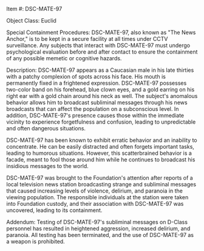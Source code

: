 Item #: DSC-MATE-97

Object Class: Euclid

Special Containment Procedures: DSC-MATE-97, also known as "The News Anchor," is to be kept in a secure facility at all times under CCTV surveillance. Any subjects that interact with DSC-MATE-97 must undergo psychological evaluation before and after contact to ensure the containment of any possible memetic or cognitive hazards.

Description: DSC-MATE-97 appears as a Caucasian male in his late thirties with a patchy complexion of spots across his face. His mouth is permanently fixed in a frightened expression. DSC-MATE-97 possesses two-color band on his forehead, blue clown eyes, and a gold earring on his right ear with a gold chain around his neck as well. The subject's anomalous behavior allows him to broadcast subliminal messages through his news broadcasts that can affect the population on a subconscious level. In addition, DSC-MATE-97's presence causes those within the immediate vicinity to experience forgetfulness and confusion, leading to unpredictable and often dangerous situations.

DSC-MATE-97 has been known to exhibit erratic behavior and an inability to concentrate. He can be easily distracted and often forgets important tasks, leading to humorous situations. However, this scatterbrained behavior is a facade, meant to fool those around him while he continues to broadcast his insidious messages to the world.

DSC-MATE-97 was brought to the Foundation's attention after reports of a local television news station broadcasting strange and subliminal messages that caused increasing levels of violence, delirium, and paranoia in the viewing population. The responsible individuals at the station were taken into Foundation custody, and their association with DSC-MATE-97 was uncovered, leading to its containment.

Addendum: Testing of DSC-MATE-97's subliminal messages on D-Class personnel has resulted in heightened aggression, increased delirium, and paranoia. All testing has been terminated, and the use of DSC-MATE-97 as a weapon is prohibited.